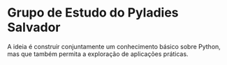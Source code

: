 # Grupo de Estudo do Pyladies Salvador

A ideia é construir conjuntamente um conhecimento básico sobre Python, mas que também permita a exploração de aplicações práticas.
